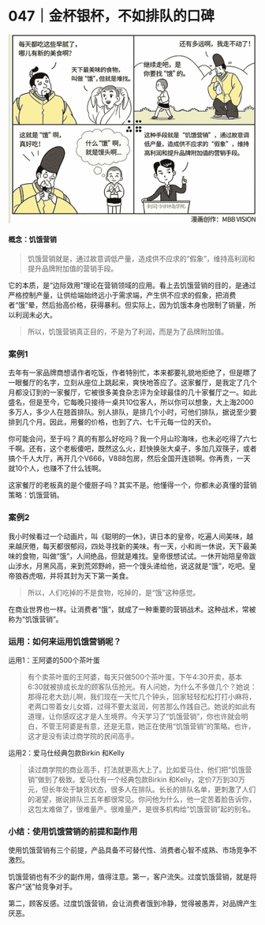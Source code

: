 # 047｜金杯银杯，不如排队的口碑

![](img/429d4ffef01d117a0c5a6d934595f7c5.jpg)

#### 概念：饥饿营销

> 饥饿营销就是，通过故意调低产量，造成供不应求的“假象”，维持高利润和提升品牌附加值的营销手段。

它的本质，是“边际效用”理论在营销领域的应用。看上去饥饿营销的目的，是通过严格控制产量，让供给端始终远小于需求端，产生供不应求的假象，把消费者“饿”晕，然后抬高价格，获得暴利。但实际上，因为饥饿本身也限制了销量，所以利润未必大。

> 所以，饥饿营销真正目的，不是为了利润，而是为了品牌附加值。

### 案例1

去年有一家品牌商想请作者吃饭，作者特别忙，本来都要礼貌地拒绝了，但是瞟了一眼餐厅的名字，立刻从座位上跳起来，爽快地答应了。这家餐厅，是我定了几个月都没订到的一家餐厅，它被很多美食杂志评为全球最佳的几十家餐厅之一。如此盛名，但是至今，它每晚只接待一桌共10位客人，所以你可以想象，大上海2000多万人，多少人在翘首排队。别人排队，是排几个小时，可他们排队，据说至少要排到几个月。因此，用餐的价格，也到了六、七千元每一位的天价。

你可能会问，至于吗？真的有那么好吃吗？我一个月山珍海味，也未必吃得了六七千啊。还有，这个老板傻吧，既然这么火，赶快换张大桌子，多加几双筷子，或者搞个千人大厅，再开几个V666，V888包房，然后全国开连锁啊。你再贵，一天就10个人，也赚不了什么钱啊。

这家餐厅的老板真的是个傻厨子吗？其实不是。他懂得一个，你都未必真懂的营销策略：饥饿营销。

### 案例2

我小时候看过一个动画片，叫《聪明的一休》，讲日本的皇帝，吃遍人间美味，越来越厌倦，每天都很郁闷，四处寻找新的美味。有一天，小和尚一休说，天下最美味的食物，叫做“饿”，人间绝品，但就是难找。皇帝很想试试。一休开始陪皇帝跋山涉水，月黑风高，来到荒郊野岭，把一个馒头递给他，说这就是“饿”，吃吧。皇帝狼吞虎咽，并将其封为天下第一美食。

> 所以，人们吃掉的不是食物，吃掉的，是“饿”这种感觉。

在商业世界也一样。让消费者“饿”，就成了一种重要的营销战术。这种战术，常被称为“饥饿营销”。

### 运用：如何来运用饥饿营销呢？

运用1：王阿婆的500个茶叶蛋

> 有个卖茶叶蛋的王阿婆，每天只做500个茶叶蛋，下午4∶30开卖，基本6∶30就被排成长龙的顾客队伍抢光。有人问她，为什么不多做几个？她说：那得花老大劲儿啊，我们现在一天忙几个钟头，回家轻轻松松打打小麻将，老两口带着女儿女婿，过得不要太滋润，何苦那么作践自己。她说的如此有道理，让你感叹这才是人生境界。今天学习了“饥饿营销”，你也许就会明白，不管王阿婆是有意，还是无意，她正在使用“饥饿营销”的策略。也许，这才是没有读过商学院的民间高手。

运用2：爱马仕经典包款Birkin 和Kelly

> 读过商学院的商业高手，打法就更高大上了。比如爱马仕，他们把“饥饿营销”做到了极致。爱马仕有一个经典包款Birkin 和Kelly，定价7万到30万元，但长年处于缺货状态，很多人在排队。长长的排队名单，更刺激了人们的渴望，据说排队三五年都很常见。你问他为什么，他一定苦着脸告诉你，这包太难做了，很难量产。很难量产，是很多机构给“饥饿营销”起的别名。

### 小结：使用饥饿营销的前提和副作用

使用饥饿营销有三个前提，产品具备不可替代性、消费者心智不成熟、市场竞争不激烈。

饥饿营销也有不少的副作用，值得注意。第一，客户流失。过度饥饿营销，就是将客户“送”给竞争对手。

第二，顾客反感。过度饥饿营销，会让消费者饿到冷静，觉得被愚弄，对品牌产生厌恶。